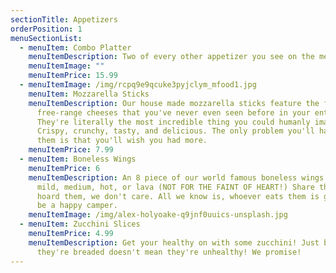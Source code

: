 ```yaml
---
sectionTitle: Appetizers
orderPosition: 1
menuSectionList:
  - menuItem: Combo Platter
    menuItemDescription: Two of every other appetizer you see on the menu! Great for big parties!
    menuItemImage: ""
    menuItemPrice: 15.99
  - menuItemImage: /img/rcpq9e9qcuke3pyjclym_mfood1.jpg
    menuItem: Mozzarella Sticks
    menuItemDescription: Our house made mozzarella sticks feature the finest
      free-range cheeses that you've never even seen before in your entire life.
      They're literally the most incredible thing you could humanly imagine.
      Crispy, crunchy, tasty, and delicious. The only problem you'll have with
      them is that you'll wish you had more.
    menuItemPrice: 7.99
  - menuItem: Boneless Wings
    menuItemPrice: 6
    menuItemDescription: An 8 piece of our world famous boneless wings. Get them
      mild, medium, hot, or lava (NOT FOR THE FAINT OF HEART!) Share them or
      hoard them, we don't care. All we know is, whoever eats them is going to
      be a happy camper.
    menuItemImage: /img/alex-holyoake-q9jnf0uuics-unsplash.jpg
  - menuItem: Zucchini Slices
    menuItemPrice: 4.99
    menuItemDescription: Get your healthy on with some zucchini! Just because
      they're breaded doesn't mean they're unhealthy! We promise!
---
```

